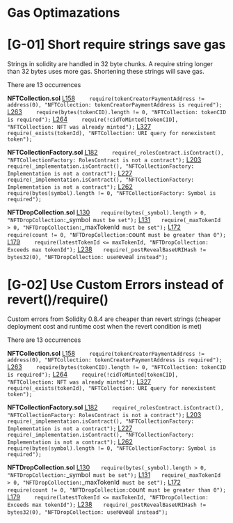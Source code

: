 # Gas Optimazations
# [G-01] Short require strings save gas 
Strings in solidity are handled in 32 byte chunks. A require string longer than 32 bytes uses more gas. Shortening these strings will save gas.


There are 13 occurrences

**NFTCollection.sol**
[L158](https://github.com/code-423n4/2022-08-foundation/blob/main/contracts/NFTCollection.sol#L158) `    require(tokenCreatorPaymentAddress != address(0), "NFTCollection: tokenCreatorPaymentAddress is required");`
[L263](https://github.com/code-423n4/2022-08-foundation/blob/main/contracts/NFTCollection.sol#L263) `    require(bytes(tokenCID).length != 0, "NFTCollection: tokenCID is required");`
[L264](https://github.com/code-423n4/2022-08-foundation/blob/main/contracts/NFTCollection.sol#L264) `    require(!cidToMinted[tokenCID], "NFTCollection: NFT was already minted");`
[L327](https://github.com/code-423n4/2022-08-foundation/blob/main/contracts/NFTCollection.sol#L327) `    require(_exists(tokenId), "NFTCollection: URI query for nonexistent token");`

**NFTCollectionFactory.sol**
[L182](https://github.com/code-423n4/2022-08-foundation/blob/main/contracts/NFTCollectionFactory.sol#L182) `    require(_rolesContract.isContract(), "NFTCollectionFactory: RolesContract is not a contract");`
[L203](https://github.com/code-423n4/2022-08-foundation/blob/main/contracts/NFTCollectionFactory.sol#L203) `    require(_implementation.isContract(), "NFTCollectionFactory: Implementation is not a contract");`
[L227](https://github.com/code-423n4/2022-08-foundation/blob/main/contracts/NFTCollectionFactory.sol#L227) `    require(_implementation.isContract(), "NFTCollectionFactory: Implementation is not a contract");`
[L262](https://github.com/code-423n4/2022-08-foundation/blob/main/contracts/NFTCollectionFactory.sol#L262) `    require(bytes(symbol).length != 0, "NFTCollectionFactory: Symbol is required");`

**NFTDropCollection.sol**
[L130](https://github.com/code-423n4/2022-08-foundation/blob/main/contracts/NFTDropCollection.sol#L130) `    require(bytes(_symbol).length > 0, "NFTDropCollection: `_symbol` must be set");`
[L131](https://github.com/code-423n4/2022-08-foundation/blob/main/contracts/NFTDropCollection.sol#L131) `    require(_maxTokenId > 0, "NFTDropCollection: `_maxTokenId` must be set");`
[L172](https://github.com/code-423n4/2022-08-foundation/blob/main/contracts/NFTDropCollection.sol#L172) `    require(count != 0, "NFTDropCollection: `count` must be greater than 0");`
[L179](https://github.com/code-423n4/2022-08-foundation/blob/main/contracts/NFTDropCollection.sol#L179) `    require(latestTokenId <= maxTokenId, "NFTDropCollection: Exceeds max tokenId");`
[L238](https://github.com/code-423n4/2022-08-foundation/blob/main/contracts/NFTDropCollection.sol#L238) `    require(_postRevealBaseURIHash != bytes32(0), "NFTDropCollection: use `reveal` instead");`

# [G-02] Use Custom Errors instead of revert()/require() 
Custom errors from Solidity 0.8.4 are cheaper than revert strings (cheaper deployment cost and runtime cost when the revert condition is met)


There are 13 occurrences

**NFTCollection.sol**
[L158](https://github.com/code-423n4/2022-08-foundation/blob/main/contracts/NFTCollection.sol#L158) `    require(tokenCreatorPaymentAddress != address(0), "NFTCollection: tokenCreatorPaymentAddress is required");`
[L263](https://github.com/code-423n4/2022-08-foundation/blob/main/contracts/NFTCollection.sol#L263) `    require(bytes(tokenCID).length != 0, "NFTCollection: tokenCID is required");`
[L264](https://github.com/code-423n4/2022-08-foundation/blob/main/contracts/NFTCollection.sol#L264) `    require(!cidToMinted[tokenCID], "NFTCollection: NFT was already minted");`
[L327](https://github.com/code-423n4/2022-08-foundation/blob/main/contracts/NFTCollection.sol#L327) `    require(_exists(tokenId), "NFTCollection: URI query for nonexistent token");`

**NFTCollectionFactory.sol**
[L182](https://github.com/code-423n4/2022-08-foundation/blob/main/contracts/NFTCollectionFactory.sol#L182) `    require(_rolesContract.isContract(), "NFTCollectionFactory: RolesContract is not a contract");`
[L203](https://github.com/code-423n4/2022-08-foundation/blob/main/contracts/NFTCollectionFactory.sol#L203) `    require(_implementation.isContract(), "NFTCollectionFactory: Implementation is not a contract");`
[L227](https://github.com/code-423n4/2022-08-foundation/blob/main/contracts/NFTCollectionFactory.sol#L227) `    require(_implementation.isContract(), "NFTCollectionFactory: Implementation is not a contract");`
[L262](https://github.com/code-423n4/2022-08-foundation/blob/main/contracts/NFTCollectionFactory.sol#L262) `    require(bytes(symbol).length != 0, "NFTCollectionFactory: Symbol is required");`

**NFTDropCollection.sol**
[L130](https://github.com/code-423n4/2022-08-foundation/blob/main/contracts/NFTDropCollection.sol#L130) `    require(bytes(_symbol).length > 0, "NFTDropCollection: `_symbol` must be set");`
[L131](https://github.com/code-423n4/2022-08-foundation/blob/main/contracts/NFTDropCollection.sol#L131) `    require(_maxTokenId > 0, "NFTDropCollection: `_maxTokenId` must be set");`
[L172](https://github.com/code-423n4/2022-08-foundation/blob/main/contracts/NFTDropCollection.sol#L172) `    require(count != 0, "NFTDropCollection: `count` must be greater than 0");`
[L179](https://github.com/code-423n4/2022-08-foundation/blob/main/contracts/NFTDropCollection.sol#L179) `    require(latestTokenId <= maxTokenId, "NFTDropCollection: Exceeds max tokenId");`
[L238](https://github.com/code-423n4/2022-08-foundation/blob/main/contracts/NFTDropCollection.sol#L238) `    require(_postRevealBaseURIHash != bytes32(0), "NFTDropCollection: use `reveal` instead");`

